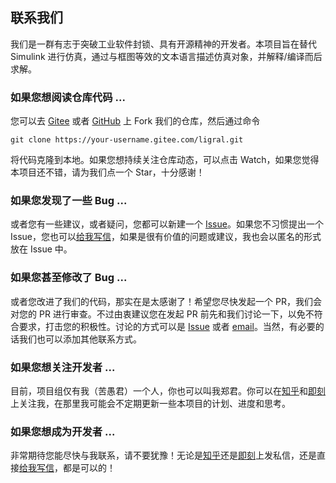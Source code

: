 <!-- Copyright 2019-2020 Junruoyu Zheng. All rights reserved.

     Distributed under MIT license.
     See file LICENSE for detail or copy at https://opensource.org/licenses/MIT
-->

## 联系我们

我们是一群有志于突破工业软件封锁、具有开源精神的开发者。本项目旨在替代 Simulink 进行仿真，通过与框图等效的文本语言描述仿真对象，并解释/编译而后求解。

### 如果您想阅读仓库代码 ...

您可以去 [Gitee](https://gitee.com/junruoyu-zheng/ligral) 或者 [GitHub](https://github.com/JRY-Zheng/ligral) 上 Fork 我们的仓库，然后通过命令

    git clone https://your-username.gitee.com/ligral.git

将代码克隆到本地。如果您想持续关注仓库动态，可以点击 Watch，如果您觉得本项目还不错，请为我们点一个 Star，十分感谢！

### 如果您发现了一些 Bug ...

或者您有一些建议，或者疑问，您都可以新建一个 [Issue](https://gitee.com/junruoyu-zheng/ligral/issues)。如果您不习惯提出一个 Issue，您也可以[给我写信](mailto:zhengjry@outlook.com)，如果是很有价值的问题或建议，我也会以匿名的形式放在 Issue 中。

### 如果您甚至修改了 Bug ...

或者您改进了我们的代码，那实在是太感谢了！希望您尽快发起一个 PR，我们会对您的 PR 进行审查。不过由衷建议您在发起 PR 前先和我们讨论一下，以免不符合要求，打击您的积极性。讨论的方式可以是 [Issue](https://gitee.com/junruoyu-zheng/ligral/issues) 或者 [email](mailto:zhengjry@outlook.com)。当然，有必要的话我们也可以添加其他联系方式。

### 如果您想关注开发者 ...

目前，项目组仅有我（苦愚君）一个人，你也可以叫我郑君。你可以在[知乎](https://www.zhihu.com/people/LostFish)和[即刻](https://web.okjike.com/u/105ad022-f646-48c0-8236-6007ee5179c5)上关注我，在那里我可能会不定期更新一些本项目的计划、进度和思考。

### 如果您想成为开发者 ...

非常期待您能尽快与我联系，请不要犹豫！无论是[知乎](https://www.zhihu.com/people/LostFish)还是[即刻](https://web.okjike.com/u/105ad022-f646-48c0-8236-6007ee5179c5)上发私信，还是直接[给我写信](mailto:zhengjry@outlook.com)，都是可以的！
